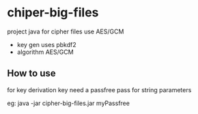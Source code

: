 # chiper-big-files

project java for cipher files use AES/GCM

- key gen uses pbkdf2
- algorithm AES/GCM

## How to use

for key derivation key need a passfree pass for string parameters

eg: java -jar cipher-big-files.jar myPassfree
